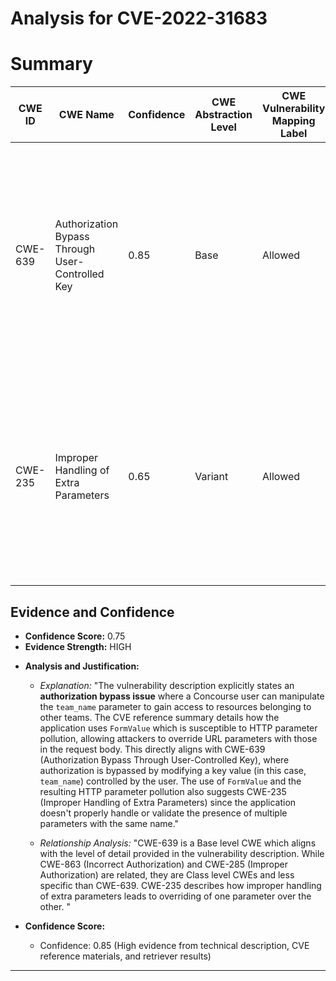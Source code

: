 # Analysis for CVE-2022-31683

# Summary
| CWE ID | CWE Name | Confidence | CWE Abstraction Level | CWE Vulnerability Mapping Label | CWE-Vulnerability Mapping Notes |
|---|---|---|---|---|---|
| CWE-639 | Authorization Bypass Through User-Controlled Key | 0.85 | Base | Allowed | The vulnerability involves manipulating the `team_name` parameter to bypass authorization checks, aligning with the CWE's description of gaining unauthorized access by modifying key values. |
| CWE-235 | Improper Handling of Extra Parameters | 0.65 | Variant | Allowed | The vulnerability involves HTTP parameter pollution, where extra parameters in the request body override URL parameters, which is directly related to the description of this CWE. |

## Evidence and Confidence

*   **Confidence Score:** 0.75
*   **Evidence Strength:** HIGH

- **Analysis and Justification:**  
  - *Explanation:* "The vulnerability description explicitly states an **authorization bypass issue** where a Concourse user can manipulate the `team_name` parameter to gain access to resources belonging to other teams. The CVE reference summary details how the application uses `FormValue` which is susceptible to HTTP parameter pollution, allowing attackers to override URL parameters with those in the request body. This directly aligns with CWE-639 (Authorization Bypass Through User-Controlled Key), where authorization is bypassed by modifying a key value (in this case, `team_name`) controlled by the user. The use of `FormValue` and the resulting HTTP parameter pollution also suggests CWE-235 (Improper Handling of Extra Parameters) since the application doesn't properly handle or validate the presence of multiple parameters with the same name."
  
  - *Relationship Analysis:* "CWE-639 is a Base level CWE which aligns with the level of detail provided in the vulnerability description. While CWE-863 (Incorrect Authorization) and CWE-285 (Improper Authorization) are related, they are Class level CWEs and less specific than CWE-639. CWE-235 describes how improper handling of extra parameters leads to overriding of one parameter over the other. "

- **Confidence Score:**  
  - Confidence: 0.85 (High evidence from technical description, CVE reference materials, and retriever results)

---